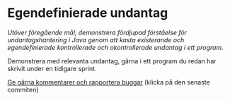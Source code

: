 # Egendefinierade undantag

_Utöver föregående mål, demonstrera fördjupad förståelse för undantagshantering i Java genom att kasta existerande och egendefinierade kontrollerade och okontrollerade undantag i ett program._

Demonstrera med relevanta undantag, gärna i ett program du redan
har skrivit under en tidigare sprint.

[Ge gärna kommentarer och rapportera buggar](https://github.com/IOOPM-UU/achievements/commits/master/I25.md) (klicka på den senaste commiten)
